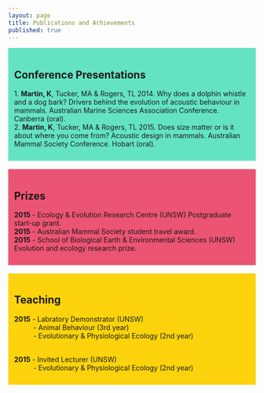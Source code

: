 ```yaml
---
layout: page
title: Publications and Achievements
published: true
---
```


<div style="padding:12px; background-color: #64e3c3">
<h2>
Conference Presentations
</h2>

<p>
1. <strong>Martin, K</strong>, Tucker, MA & Rogers, TL 2014. Why does a dolphin whistle and a dog bark? Drivers behind the evolution of acoustic behaviour in mammals. Australian Marine Sciences Association Conference. Canberra (oral).<br>
2. <strong>Martin, K</strong>, Tucker, MA & Rogers, TL 2015. Does size matter or is it about where you come from? Acoustic design in mammals. Australian Mammal Society Conference. Hobart (oral).
</p>
</div>

<br>

<div style="padding:12px; background-color: #ec5473">
<h2>
Prizes
</h2>

<p>
<strong>2015</strong> - Ecology & Evolution Research Centre (UNSW) Postgraduate start-up grant. <br>
<strong>2015</strong> - Australian Mammal Society student travel award. <br>
<strong>2015</strong> - School of Biological Earth & Environmental Sciences (UNSW) Evolution and ecology research prize.
</p>
</div>

<br>

<div style="padding:12px; background-color: #fcd30c">
<h2>
Teaching
</h2>

<strong>2015</strong> - Labratory Demonstrator (UNSW) <br>
&emsp;&ensp;&ensp;&ensp; - Animal Behaviour (3rd year) <br>
&emsp;&ensp;&ensp;&ensp; - Evolutionary & Physiological Ecology (2nd year) <br><br>

<strong>2015</strong> - Invited Lecturer (UNSW) <br>
&emsp;&ensp;&ensp;&ensp; - Evolutionary & Physiological Ecology (2nd year)







